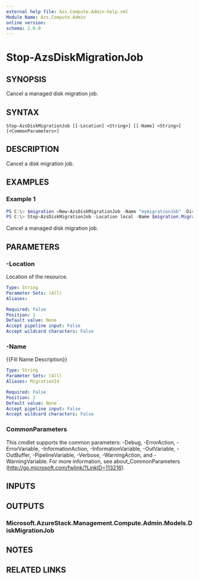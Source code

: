 ```yaml
---
external help file: Azs.Compute.Admin-help.xml
Module Name: Azs.Compute.Admin
online version:
schema: 2.0.0
---
```


# Stop-AzsDiskMigrationJob

## SYNOPSIS
Cancel a managed disk migration job.

## SYNTAX

```
Stop-AzsDiskMigrationJob [[-Location] <String>] [[-Name] <String>] [<CommonParameters>]
```

## DESCRIPTION
Cancel a disk migration job.

## EXAMPLES

### Example 1
```powershell
PS C:\> $migration =New-AzsDiskMigrationJob -Name "mymigrationJob" -Disks $list -location local -TargetShare "\\SU1FileServer.azurestack.local\SU1_ObjStore"
PS C:\> Stop-AzsDiskMigrationJob -Location local -Name $migration.MigrationId
```

Cancel a managed disk migration job.

## PARAMETERS

### -Location
Location of the resource.

```yaml
Type: String
Parameter Sets: (All)
Aliases:

Required: False
Position: 1
Default value: None
Accept pipeline input: False
Accept wildcard characters: False
```

### -Name
{{Fill Name Description}}

```yaml
Type: String
Parameter Sets: (All)
Aliases: MigrationId

Required: False
Position: 2
Default value: None
Accept pipeline input: False
Accept wildcard characters: False
```

### CommonParameters
This cmdlet supports the common parameters: -Debug, -ErrorAction, -ErrorVariable, -InformationAction, -InformationVariable, -OutVariable, -OutBuffer, -PipelineVariable, -Verbose, -WarningAction, and -WarningVariable. For more information, see about_CommonParameters (http://go.microsoft.com/fwlink/?LinkID=113216).

## INPUTS

## OUTPUTS

### Microsoft.AzureStack.Management.Compute.Admin.Models.DiskMigrationJob

## NOTES

## RELATED LINKS
